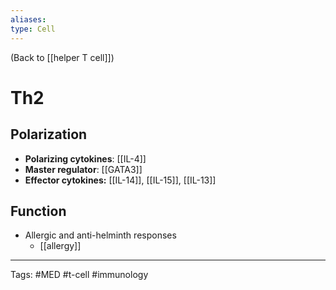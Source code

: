 ```yaml
---
aliases: 
type: Cell
---
```


(Back to [[helper T cell]])

# Th2

## Polarization
- **Polarizing cytokines**: [[IL-4]]
- **Master regulator**: [[GATA3]]
- **Effector cytokines:** [[IL-14]], [[IL-15]], [[IL-13]]
## Function
- Allergic and anti-helminth responses
	- [[allergy]]

---
Tags: #MED #t-cell #immunology 